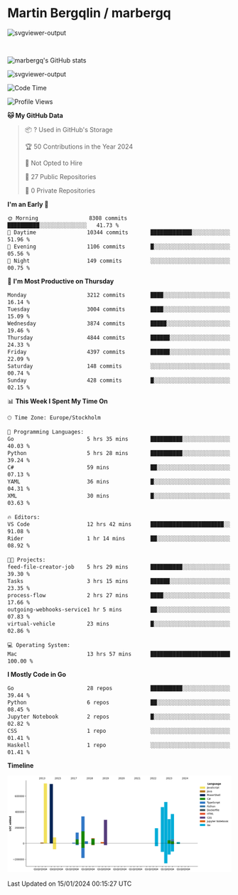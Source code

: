 # Martin Bergqlin / marbergq

![svgviewer-output](https://user-images.githubusercontent.com/2405410/206014777-22d41ecb-c24f-421d-b7d9-bba2cb5bb0de.svg)

<br>

<!--- [![Martin's Week](https://github-readme-stats.vercel.app/api/wakatime?username=marbergq&theme=dark)](https://github.com/anuraghazra/github-readme-stats) -->

![marbergq's GitHub stats](https://github-readme-stats.vercel.app/api?username=marbergq&count_private=true&show_icons=true)

![svgviewer-output](https://wakatime.com/badge/user/3f0a2069-6683-4e19-9a4a-7d21ea815067.svg)

<!--START_SECTION:waka-->
![Code Time](http://img.shields.io/badge/Code%20Time-3%2C659%20hrs%2039%20mins-blue)

![Profile Views](http://img.shields.io/badge/Profile%20Views-0-blue)

**🐱 My GitHub Data** 

> 📦 ? Used in GitHub's Storage 
 > 
> 🏆 50 Contributions in the Year 2024
 > 
> 🚫 Not Opted to Hire
 > 
> 📜 27 Public Repositories 
 > 
> 🔑 0 Private Repositories 
 > 
**I'm an Early 🐤** 

```text
🌞 Morning                8308 commits        ██████████░░░░░░░░░░░░░░░   41.73 % 
🌆 Daytime                10344 commits       █████████████░░░░░░░░░░░░   51.96 % 
🌃 Evening                1106 commits        █░░░░░░░░░░░░░░░░░░░░░░░░   05.56 % 
🌙 Night                  149 commits         ░░░░░░░░░░░░░░░░░░░░░░░░░   00.75 % 
```
📅 **I'm Most Productive on Thursday** 

```text
Monday                   3212 commits        ████░░░░░░░░░░░░░░░░░░░░░   16.14 % 
Tuesday                  3004 commits        ████░░░░░░░░░░░░░░░░░░░░░   15.09 % 
Wednesday                3874 commits        █████░░░░░░░░░░░░░░░░░░░░   19.46 % 
Thursday                 4844 commits        ██████░░░░░░░░░░░░░░░░░░░   24.33 % 
Friday                   4397 commits        ██████░░░░░░░░░░░░░░░░░░░   22.09 % 
Saturday                 148 commits         ░░░░░░░░░░░░░░░░░░░░░░░░░   00.74 % 
Sunday                   428 commits         █░░░░░░░░░░░░░░░░░░░░░░░░   02.15 % 
```


📊 **This Week I Spent My Time On** 

```text
🕑︎ Time Zone: Europe/Stockholm

💬 Programming Languages: 
Go                       5 hrs 35 mins       ██████████░░░░░░░░░░░░░░░   40.03 % 
Python                   5 hrs 28 mins       ██████████░░░░░░░░░░░░░░░   39.24 % 
C#                       59 mins             ██░░░░░░░░░░░░░░░░░░░░░░░   07.13 % 
YAML                     36 mins             █░░░░░░░░░░░░░░░░░░░░░░░░   04.31 % 
XML                      30 mins             █░░░░░░░░░░░░░░░░░░░░░░░░   03.63 % 

🔥 Editors: 
VS Code                  12 hrs 42 mins      ███████████████████████░░   91.08 % 
Rider                    1 hr 14 mins        ██░░░░░░░░░░░░░░░░░░░░░░░   08.92 % 

🐱‍💻 Projects: 
feed-file-creator-job    5 hrs 29 mins       ██████████░░░░░░░░░░░░░░░   39.30 % 
Tasks                    3 hrs 15 mins       ██████░░░░░░░░░░░░░░░░░░░   23.35 % 
process-flow             2 hrs 27 mins       ████░░░░░░░░░░░░░░░░░░░░░   17.66 % 
outgoing-webhooks-service1 hr 5 mins         ██░░░░░░░░░░░░░░░░░░░░░░░   07.83 % 
virtual-vehicle          23 mins             █░░░░░░░░░░░░░░░░░░░░░░░░   02.86 % 

💻 Operating System: 
Mac                      13 hrs 57 mins      █████████████████████████   100.00 % 
```

**I Mostly Code in Go** 

```text
Go                       28 repos            ██████████░░░░░░░░░░░░░░░   39.44 % 
Python                   6 repos             ██░░░░░░░░░░░░░░░░░░░░░░░   08.45 % 
Jupyter Notebook         2 repos             █░░░░░░░░░░░░░░░░░░░░░░░░   02.82 % 
CSS                      1 repo              ░░░░░░░░░░░░░░░░░░░░░░░░░   01.41 % 
Haskell                  1 repo              ░░░░░░░░░░░░░░░░░░░░░░░░░   01.41 % 
```



**Timeline**

![Lines of Code chart](https://raw.githubusercontent.com/marbergq/marbergq/main/assets/bar_graph.png)


 Last Updated on 15/01/2024 00:15:27 UTC
<!--END_SECTION:waka-->
